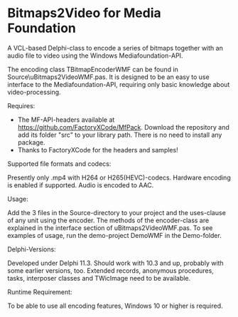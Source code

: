 # Bitmaps2Video for Media Foundation
 A VCL-based Delphi-class to encode a series of bitmaps together with an audio file to video using the Windows Mediafoundation-API.

The encoding class TBitmapEncoderWMF can be found in Source\uBitmaps2VideoWMF.pas. 
It is designed to be an easy to use interface to the Mediafoundation-API, requiring only basic knowledge about video-processing.

Requires:

* The MF-API-headers available at https://github.com/FactoryXCode/MfPack. 
Download the repository and add its folder "src" to your library path. There is no need to install any package.
* Thanks to FactoryXCode for the headers and samples! 

Supported file formats and codecs:

Presently only .mp4 with H264 or H265(HEVC)-codecs. Hardware encoding is enabled if supported. Audio is encoded to AAC.

Usage:

Add the 3 files in the Source-directory to your project and the uses-clause of any unit using the encoder.
The methods of the encoder-class are explained in the interface section of uBitmaps2VideoWMF.pas.
To see examples of usage, run the demo-project DemoWMF in the Demo-folder.

Delphi-Versions:

Developed under Delphi 11.3. Should work with 10.3 and up, probably with some earlier versions, too. 
Extended records, anonymous procedures, tasks, interposer classes and TWicImage need to be available.

Runtime Requirement:

To be able to use all encoding features, Windows 10 or higher is required. 
